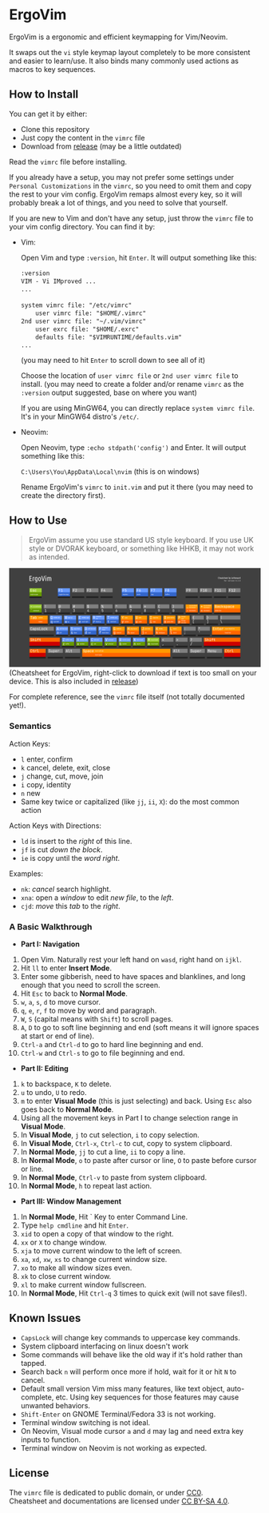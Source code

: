 # ErgoVim

ErgoVim is a ergonomic and efficient keymapping for Vim/Neovim. 

It swaps out the `vi` style keymap layout completely to be more consistent and easier to learn/use. It also binds many commonly used actions as macros to key sequences.

## How to Install

You can get it by either:
- Clone this repository 
- Just copy the content in the `vimrc` file
- Download from [release](https://github.com/Letheward/ErgoVim/releases) (may be a little outdated)

Read the `vimrc` file before installing.

If you already have a setup, you may not prefer some settings under `Personal Customizations` in the `vimrc`, so you need to omit them and copy the rest to your vim config. ErgoVim remaps almost every key, so it will probably break a lot of things, and you need to solve that yourself.

If you are new to Vim and don't have any setup, just throw the `vimrc` file to your vim config directory. You can find it by:

- Vim:

    Open Vim and type `:version`, hit `Enter`. It will output something like this:  
    ~~~
    :version
    VIM - Vi IMproved ...
    ...

    system vimrc file: "/etc/vimrc"
        user vimrc file: "$HOME/.vimrc"
    2nd user vimrc file: "~/.vim/vimrc"
        user exrc file: "$HOME/.exrc"
        defaults file: "$VIMRUNTIME/defaults.vim"
    ...
    ~~~
    (you may need to hit `Enter` to scroll down to see all of it)

    Choose the location of `user vimrc file` or `2nd user vimrc file` to install. (you may need to create a folder and/or rename `vimrc` as the `:version` output suggested, base on where you want)

    If you are using MinGW64, you can directly replace `system vimrc file`. It's in your MinGW64 distro's `/etc/`. 

- Neovim:

    Open Neovim, type `:echo stdpath('config')` and Enter. It will output something like this: 

    `C:\Users\You\AppData\Local\nvim` (this is on windows)
    
    Rename ErgoVim's `vimrc` to `init.vim` and put it there (you may need to create the directory first).
    
## How to Use

> ErgoVim assume you use standard US style keyboard. If you use UK style or DVORAK keyboard, or something like HHKB, it may not work as intended.  

![cheatsheet](img/Cheatsheet.png)
(Cheatsheet for ErgoVim, right-click to download if text is too small on your device. This is also included in [release](https://github.com/Letheward/ErgoVim/releases))

For complete reference, see the `vimrc` file itself (not totally documented yet!).

### Semantics

Action Keys:

- `l` enter, confirm
- `k` cancel, delete, exit, close
- `j` change, cut, move, join
- `i` copy, identity
- `n` new
- Same key twice or capitalized (like `jj`, `ii`, `X`): do the most common action

Action Keys with Directions:

- `ld` is insert to the *right* of this line.
- `jf` is cut *down the block*.
- `ie` is copy until the *word right*.

Examples:

- `nk`: *cancel* search highlight.   
- `xna`: open a *window* to edit *new file*, to the *left*.  
- `cjd`: *move* this *tab* to the *right*. 

### A Basic Walkthrough

- **Part I: Navigation**
1. Open Vim. Naturally rest your left hand on `wasd`, right hand on `ijkl`.
1. Hit `ll` to enter **Insert Mode**.
1. Enter some gibberish, need to have spaces and blanklines, and long enough that you need to scroll the screen.
1. Hit `Esc` to back to **Normal Mode**.
1. `w`, `a`, `s`, `d` to move cursor.
1. `q`, `e`, `r`, `f` to move by word and paragraph.
1. `W`, `S` (capital means with `Shift`) to scroll pages.
1. `A`, `D` to go to soft line beginning and end (soft means it will ignore spaces at start or end of line).
1. `Ctrl-a` and `Ctrl-d` to go to hard line beginning and end.
1. `Ctrl-w` and `Ctrl-s` to go to file beginning and end.

- **Part II: Editing**
1. `k` to backspace, `K` to delete.
1. `u` to undo, `U` to redo.
1. `m` to enter **Visual Mode** (this is just selecting) and back. Using `Esc` also goes back to **Normal Mode**.
1. Using all the movement keys in Part I to change selection range in **Visual Mode**.
1. In **Visual Mode**, `j` to cut selection, `i` to copy selection.
1. In **Visual Mode**, `Ctrl-x`, `Ctrl-c` to cut, copy to system clipboard. 
1. In **Normal Mode**, `jj` to cut a line, `ii` to copy a line. 
1. In **Normal Mode**, `o` to paste after cursor or line, `O` to paste before cursor or line. 
1. In **Normal Mode**, `Ctrl-v` to paste from system clipboard.
1. In **Normal Mode**, `h` to repeat last action.

- **Part III: Window Management**
1. In **Normal Mode**, Hit \` Key to enter Command Line.
1. Type `help cmdline` and hit `Enter`.
1. `xid` to open a copy of that window to the right.
1. `xx` or `X` to change window.
1. `xja` to move current window to the left of screen.
1. `xa`, `xd`, `xw`, `xs` to change current window size.
1. `xo` to make all window sizes even.
1. `xk` to close current window.
1. `xl` to make current window fullscreen.
1. In **Normal Mode**, Hit `Ctrl-q` 3 times to quick exit (will not save files!).


## Known Issues

- `CapsLock` will change key commands to uppercase key commands.
- System clipboard interfacing on linux doesn't work
- Some commands will behave like the old way if it's hold rather than tapped.
- Search back `n` will perform once more if hold, wait for it or hit `N` to cancel.
- Default small version Vim miss many features, like text object, auto-complete, etc. Using key sequences for those features may cause unwanted behaviors.
- `Shift-Enter` on GNOME Terminal/Fedora 33 is not working.
- Terminal window switching is not ideal.
- On Neovim, Visual mode cursor `a` and `d` may lag and need extra key inputs to function.
- Terminal window on Neovim is not working as expected.

## License

The `vimrc` file is dedicated to public domain, or under [CC0](http://creativecommons.org/publicdomain/zero/1.0/).  
Cheatsheet and documentations are licensed under [CC BY-SA 4.0](http://creativecommons.org/licenses/by-sa/4.0/).
